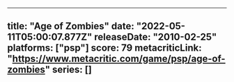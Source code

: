 
---
title: "Age of Zombies"
date: "2022-05-11T05:00:07.877Z"
releaseDate: "2010-02-25"
platforms: ["psp"]
score: 79
metacriticLink: "https://www.metacritic.com/game/psp/age-of-zombies"
series: []
---
